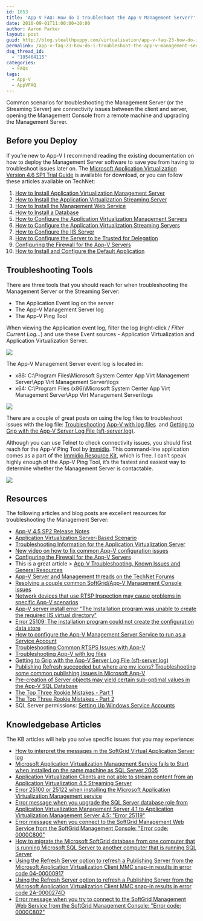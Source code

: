 ```yaml
---
id: 1853
title: 'App-V FAQ: How do I troubleshoot the App-V Management Server?'
date: 2010-09-01T11:00:00+10:00
author: Aaron Parker
layout: post
guid: http://blog.stealthpuppy.com/virtualisation/app-v-faq-23-how-do-i-troubleshoot-the-app-v-management-server
permalink: /app-v-faq-23-how-do-i-troubleshoot-the-app-v-management-server/
dsq_thread_id:
  - "195464115"
categories:
  - FAQs
tags:
  - App-V
  - AppVFAQ
---
```

Common scenarios for troubleshooting the Management Server (or the Streaming Server) are connectivity issues between the client and server, opening the Management Console from a remote machine and upgrading the Management Server.

## Before you Deploy

If you’re new to App-V I recommend reading the existing documentation on how to deploy the Management Server software to save you from having to troubleshoot issues later on. The [Microsoft Application Virtualization Version 4.6 SP1 Trial Guide](http://download.microsoft.com/download/F/7/8/F784A197-73BE-48FF-83DA-4102C05A6D44/App-V/App-V%204.6%20SP1%20Trial%20Guide.docx) is available for download, or you can follow these articles available on TechNet:

  1. [How to Install Application Virtualization Management Server](http://technet.microsoft.com/en-gb/library/cc843803.aspx)
  2. [How to Install the Application Virtualization Streaming Server](http://technet.microsoft.com/en-gb/library/cc817085.aspx)
  3. [How to Install the Management Web Service](http://technet.microsoft.com/en-gb/library/cc817146.aspx)
  4. [How to Install a Database](http://technet.microsoft.com/en-gb/library/cc843742.aspx)
  5. [How to Configure the Application Virtualization Management Servers](http://technet.microsoft.com/en-gb/library/cc817095.aspx)
  6. [How to Configure the Application Virtualization Streaming Servers](http://technet.microsoft.com/en-gb/library/cc843709.aspx)
  7. [How to Configure the IIS Server](http://technet.microsoft.com/en-gb/library/cc843650.aspx)
  8. [How to Configure the Server to be Trusted for Delegation](http://technet.microsoft.com/en-gb/library/ee675779.aspx)
  9. [Configuring the Firewall for the App-V Servers](http://technet.microsoft.com/en-gb/library/ff361465.aspx)
 10. [How to Install and Configure the Default Application](http://technet.microsoft.com/en-gb/library/ff361458.aspx)

## Troubleshooting Tools

There are three tools that you should reach for when troubleshooting the Management Server or the Streaming Server:

* The Application Event log on the server
* The App-V Management Server log
* The App-V Ping Tool

When viewing the Application event log, filter the log (right-click / _Filter Current Log…_) and use these Event sources - Application Virtualization and Application Virtualization Server.

![]({{site.baseurl}}/media/2010/08/AppVApplicationEventLog.png)

The App-V Management Server event log is located in:

* x86: C:\Program Files\Microsoft System Center App Virt Management Server\App Virt Management Server\logs
* x64: C:\Program Files (x86)\Microsoft System Center App Virt Management Server\App Virt Management Server\logs

![]({{site.baseurl}}/media/2010/08/AppVServerLogfilelocation.png)

There are a couple of great posts on using the log files to troubleshoot issues with the log file: [Troubleshooting App-V with log files](http://blogs.technet.com/b/appv/archive/2009/01/26/troubleshooting-app-v-with-log-files.aspx)  and [Getting to Grip with the App-V Server Log File (sft-server.log)](http://blogs.technet.com/b/virtualworld/archive/2009/04/10/getting-to-grip-with-the-app-v-server-log-file-sft-server-log.aspx).

Although you can use Telnet to check connectivity issues, you should first reach for the App-V Ping Tool by [Immidio](http://immidio.com/). This command-line application comes as a part of the [Immidio Resource Kit](http://immidio.com/resourcekit/), which is free. I can’t speak highly enough of the App-V Ping Tool, it’s the fastest and easiest way to determine whether the Management Server is contactable.

![]({{site.baseurl}}/media/2010/08/AppVPingToolOutput.png)

## Resources

The following articles and blog posts are excellent resources for troubleshooting the Management Server:

* [App-V 4.5 SP2 Release Notes](http://technet.microsoft.com/en-us/library/ff699130.aspx)
* [Application Virtualization Server-Based Scenario](http://technet.microsoft.com/en-gb/library/cc843634.aspx)
* [Troubleshooting Information for the Application Virtualization Server](http://technet.microsoft.com/en-gb/library/dd351443.aspx)
* [New video on how to fix common App-V configuration issues](http://blogs.technet.com/b/appv/archive/2010/06/30/new-video-on-how-to-fix-common-app-v-configuration-issues.aspx)
* [Configuring the Firewall for the App-V Servers](http://technet.microsoft.com/en-us/library/ff361465.aspx)
* This is a great article > [App-V Troubleshooting, Known Issues and General Resources](http://blogs.technet.com/b/appvcallback/archive/2010/08/03/app-v-troubleshooting-known-issues-and-general-resources.aspx)
* [App-V Server and Management threads on the TechNet Forums](http://social.technet.microsoft.com/Forums/en-gb/appvserverandmanagement/threads)
* [Resolving a couple common SoftGrid/App-V Management Console issues](http://blogs.technet.com/b/appv/archive/2009/04/30/resolving-a-couple-common-softgrid-app-v-management-console-issues.aspx)
* [Network devices that use RTSP Inspection may cause problems in specific App-V scenarios](http://blogs.technet.com/b/appv/archive/2010/03/24/network-devices-that-use-rtsp-inspection-may-cause-problems-in-specific-app-v-scenarios.aspx)
* [App-V server install error "The Installation program was unable to create the required IIS virtual directory"](http://blogs.technet.com/b/appv/archive/2008/11/19/app-v-server-install-error-the-installation-program-was-unable-to-create-the-required-iis-virtual-directory.aspx)
* [Error 25109: The installation program could not create the configuration data store](http://blogs.technet.com/b/appv/archive/2008/10/23/error-25109-the-installation-program-could-not-create-the-configuration-data-store.aspx)
* [How to configure the App-V Management Server Service to run as a Service Account](http://blogs.technet.com/b/appv/archive/2008/08/21/how-to-configure-the-app-v-management-server-service-to-run-as-a-service-account.aspx)
* [Troubleshooting Common RTSPS Issues with App-V](http://blogs.technet.com/b/appv/archive/2010/03/09/troubleshooting-common-rtsps-issues-with-app-v.aspx)
* [Troubleshooting App-V with log files](http://blogs.technet.com/b/appv/archive/2009/01/26/troubleshooting-app-v-with-log-files.aspx)
* [Getting to Grip with the App-V Server Log File (sft-server.log)](http://blogs.technet.com/b/virtualworld/archive/2009/04/10/getting-to-grip-with-the-app-v-server-log-file-sft-server-log.aspx)
* [Publishing Refresh succeeded but where are my icons? Troubleshooting some common publishing issues in Microsoft App-V](http://blogs.technet.com/b/appv/archive/2010/06/03/publishing-refresh-succeeded-but-where-are-my-icons-troubleshooting-some-common-publishing-issues-in-microsoft-app-v.aspx)
* [Pre-creation of Server objects may yield certain sub-optimal values in the App-V SQL Database](http://blogs.technet.com/b/appv/archive/2010/05/10/pre-creation-of-server-objects-may-yield-certain-sub-optimal-values-in-the-app-v-sql-database.aspx)
* [The Top Three Rookie Mistakes - Part 1](http://blogs.technet.com/b/appv/archive/2008/09/08/the-top-three-rookie-mistakes-part-2.aspx)
* [The Top Three Rookie Mistakes - Part 2](http://blogs.technet.com/b/appv/archive/2008/09/08/the-top-three-rookie-mistakes-part-2.aspx)
* SQL Server permissions: [Setting Up Windows Service Accounts](http://msdn.microsoft.com/en-us/library/ms143504.aspx)

## Knowledgebase Articles

The KB articles will help you solve specific issues that you may experience:

* [How to interpret the messages in the SoftGrid Virtual Application Server log](http://support.microsoft.com/kb/930871)
* [Microsoft Application Virtualization Management Service fails to Start when installed on the same machine as SQL Server 2005](http://support.microsoft.com/kb/959459/)
* [Application Virtualization Clients are not able to stream content from an Application Virtualization 4.5 Streaming Server](http://support.microsoft.com/kb/959413/)
* [Error 25100 or 25122 when installing the Microsoft Application Virtualization Management service](http://support.microsoft.com/kb/2212140/)
* [Error message when you upgrade the SQL Server database role from Application Virtualization Management Server 4.1 to Application Virtualization Management Server 4.5: "Error 25119"](http://support.microsoft.com/kb/976641/)
* [Error message when you connect to the SoftGrid Management Web Service from the SoftGrid Management Console: "Error code: 0000C800"](http://support.microsoft.com/kb/930565/)
* [How to migrate the Microsoft SoftGrid database from one computer that is running Microsoft SQL Server to another computer that is running SQL Server](http://support.microsoft.com/kb/932136/)
* [Using the Refresh Server option to refresh a Publishing Server from the Microsoft Application Virtualization Client MMC snap-in results in error code 04-00000917](http://support.microsoft.com/kb/2266600)
* [Using the Refresh Server option to refresh a Publishing Server from the Microsoft Application Virtualization Client MMC snap-in results in error code 2A-0000274D](http://support.microsoft.com/kb/2266481)
* [Error message when you try to connect to the SoftGrid Management Web Service from the SoftGrid Management Console: "Error code: 0000C802"](http://support.microsoft.com/kb/930469/)